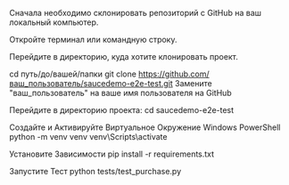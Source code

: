 Сначала необходимо склонировать репозиторий с GitHub на ваш локальный компьютер.

Откройте терминал или командную строку.

Перейдите в директорию, куда хотите клонировать проект.

cd путь/до/вашей/папки
git clone https://github.com/ваш_пользователь/saucedemo-e2e-test.git
Замените "ваш_пользователь" на ваше имя пользователя на GitHub

Перейдите в директорию проекта:
cd saucedemo-e2e-test



Создайте и Активируйте Виртуальное Окружение
Windows PowerShell
python -m venv venv
venv\Scripts\activate

Установите Зависимости
pip install -r requirements.txt

Запустите Тест
python tests/test_purchase.py
